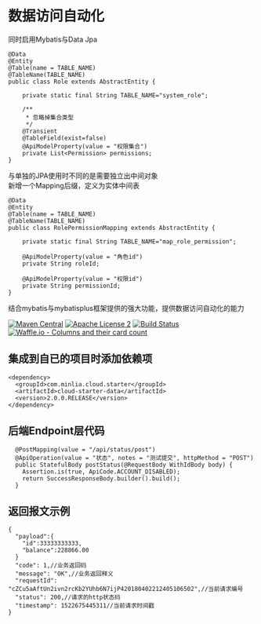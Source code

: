 # 数据访问自动化  

同时启用Mybatis与Data Jpa


```
@Data
@Entity
@Table(name = TABLE_NAME)
@TableName(TABLE_NAME)
public class Role extends AbstractEntity {

    private static final String TABLE_NAME="system_role";

    /**
     * 忽略掉集合类型
     */
    @Transient
    @TableField(exist=false)
    @ApiModelProperty(value = "权限集合")
    private List<Permission> permissions;
}

```



与单独的JPA使用时不同的是需要独立出中间对象  
新增一个Mapping后缀，定义为实体中间表

```
@Data
@Entity
@Table(name = TABLE_NAME)
@TableName(TABLE_NAME)
public class RolePermissionMapping extends AbstractEntity {

    private static final String TABLE_NAME="map_role_permission";

    @ApiModelProperty(value = "角色id")
    private String roleId;

    @ApiModelProperty(value = "权限id")
    private String permissionId;
}
```


结合mybatis与mybatisplus框架提供的强大功能，提供数据访问自动化的能力

[![Maven Central](https://maven-badges.herokuapp.com/maven-central/com.minlia.cloud.starter/cloud-starter-data/badge.svg?style=plastic)](https://maven-badges.herokuapp.com/maven-central/com.minlia.cloud.starter/cloud-starter-data/) 
[![Apache License 2](https://img.shields.io/badge/license-ASF2-blue.svg)](https://www.apache.org/licenses/LICENSE-2.0.txt) 
[![Build Status](https://travis-ci.org/minlia-projects/cloud-starter-data.svg?branch=master)](https://travis-ci.org/minlia-projects/cloud-starter-data)
[![Waffle.io - Columns and their card count](https://badge.waffle.io/minlia-projects/cloud-starter-data.svg?columns=all)](https://waffle.io/minlia-projects/cloud-starter-data)

## 集成到自已的项目时添加依赖项    

```pom
<dependency>
  <groupId>com.minlia.cloud.starter</groupId>
  <artifactId>cloud-starter-data</artifactId>
  <version>2.0.0.RELEASE</version>
</dependency>
```
## 后端Endpoint层代码

```
  @PostMapping(value = "/api/status/post")
  @ApiOperation(value = "状态", notes = "测试提交", httpMethod = "POST")
  public StatefulBody postStatus(@RequestBody WithIdBody body) {
    Assertion.is(true, ApiCode.ACCOUNT_DISABLED);
    return SuccessResponseBody.builder().build();
  }
```

## 返回报文示例

```
{
  "payload":{
    "id":33333333333,
    "balance":228866.00
  }
  "code": 1,//业务返回码
  "message": "OK",//业务返回释义
  "requestId": "cZCu5aAftUn2ivn2rcKb2YUhb6N7ijP420180402212405106502",//当前请求编号
  "status": 200,//请求的http状态码
  "timestamp": 1522675445311//当前请求时间戳
}
```

